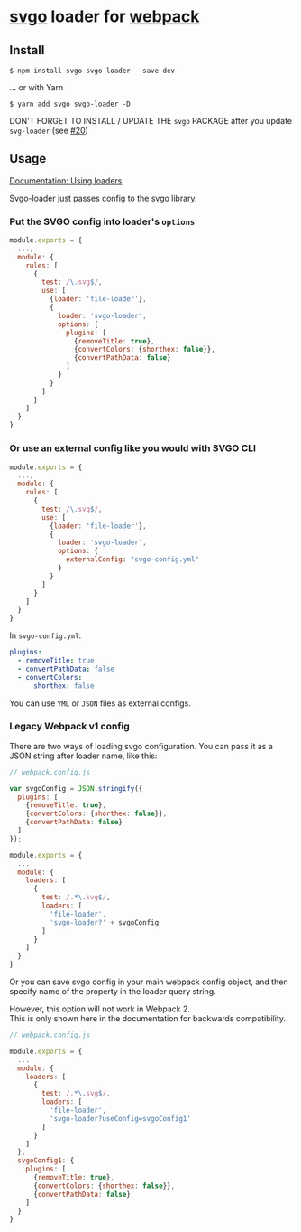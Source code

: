 # [svgo](https://github.com/svg/svgo) loader for [webpack](https://github.com/webpack/webpack)

## Install

```
$ npm install svgo svgo-loader --save-dev
```

... or with Yarn

```
$ yarn add svgo svgo-loader -D
```

DON'T FORGET TO INSTALL / UPDATE THE `svgo` PACKAGE after you update `svg-loader` (see [#20](https://github.com/rpominov/svgo-loader/issues/20))

## Usage

[Documentation: Using loaders](http://webpack.github.io/docs/using-loaders.html)

Svgo-loader just passes config to the [svgo](https://github.com/svg/svgo) library.

### Put the SVGO config into loader's `options`

``` javascript
module.exports = {
  ...,
  module: {
    rules: [
      {
        test: /\.svg$/,
        use: [
          {loader: 'file-loader'},
          {
            loader: 'svgo-loader',
            options: {
              plugins: [
                {removeTitle: true},
                {convertColors: {shorthex: false}},
                {convertPathData: false}
              ]
            }
          }
        ]
      }
    ]
  }
}
```

### Or use an external config like you would with SVGO CLI

``` javascript
module.exports = {
  ...,
  module: {
    rules: [
      {
        test: /\.svg$/,
        use: [
          {loader: 'file-loader'},
          {
            loader: 'svgo-loader',
            options: {
              externalConfig: "svgo-config.yml"
            }
          }
        ]
      }
    ]
  }
}
```

In `svgo-config.yml`:

```yml
plugins:
  - removeTitle: true
  - convertPathData: false
  - convertColors:
      shorthex: false
```

You can use `YML` or `JSON` files as external configs.

### Legacy Webpack v1 config

There are two ways of loading svgo configuration.
You can pass it as a JSON string after loader name, like this:

``` javascript
// webpack.config.js

var svgoConfig = JSON.stringify({
  plugins: [
    {removeTitle: true},
    {convertColors: {shorthex: false}},
    {convertPathData: false}
  ]
});

module.exports = {
  ...
  module: {
    loaders: [
      {
        test: /.*\.svg$/,
        loaders: [
          'file-loader',
          'svgo-loader?' + svgoConfig
        ]
      }
    ]
  }
}
```

Or you can save svgo config in your main webpack config object,
and then specify name of the property in the loader query string.

However, this option will not work in Webpack 2.<br>
This is only shown here in the documentation for backwards compatibility.

``` javascript
// webpack.config.js

module.exports = {
  ...
  module: {
    loaders: [
      {
        test: /.*\.svg$/,
        loaders: [
          'file-loader',
          'svgo-loader?useConfig=svgoConfig1'
        ]
      }
    ]
  },
  svgoConfig1: {
    plugins: [
      {removeTitle: true},
      {convertColors: {shorthex: false}},
      {convertPathData: false}
    ]
  }
}
```
